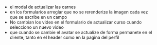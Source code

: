 * el modal de actualizar las carnes
* en los formularios arreglar que no se rerenderize la imagen cada vez que se escribe en un campo
* No cambian los video en el formulario de actualizar curso cuando selecciono un nuevo video
* que cuando se cambie el avatar se actualize de forma permanete en el cliente, tanto en el header como en la pagina del perfil